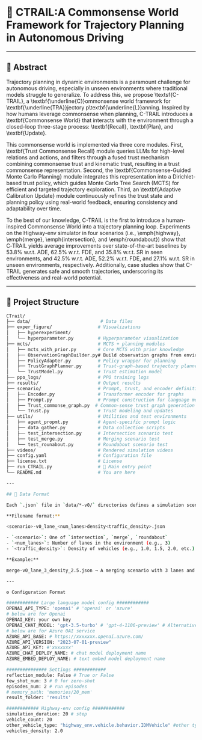# 🚗 CTRAIL:A  Commonsense World Framework for Trajectory Planning in Autonomous Driving


---

## 📌 Abstract

Trajectory planning in dynamic environments is a paramount challenge for autonomous driving, especially in unseen environments where traditional models struggle to generalize. To address this, we propose \textsf{C-TRAIL}, a \textbf{\underline{C}}ommonsense world framework for \textbf{\underline{TRA}}jectory p\textbf{\underline{L}}anning. Inspired by how humans leverage commonsense when planning, C-TRAIL introduces a \textbf{Commonsense World} that interacts with the environment through a closed-loop three-stage process: \textbf{Recall}, \textbf{Plan}, and \textbf{Update}.



This commonsense world is implemented via three core modules. First, \textbf{Trust Commonsense Recall} module queries LLMs for high-level relations and actions, and filters through a fused trust mechanism combining commonsense trust and kinematic trust, resulting in a trust commonsense representation. Second, the \textbf{Commonsense-Guided Monte Carlo Planning} module integrates this representation into a Dirichlet-based trust policy, which guides Monte Carlo Tree Search (MCTS) for efficient and targeted trajectory exploration. Third, an \textbf{Adaptive Calibration Update} module continuously refines the trust state and planning policy using real-world feedback, ensuring consistency and adaptability over time.

To the best of our knowledge, C-TRAIL is the first to introduce a human-inspired Commonsense World into a trajectory planning loop. Experiments on the Highway-env simulator in four scenarios (i.e., \emph{highway}, \emph{merge}, \emph{intersection}, and \emph{roundabout}) show that C‑TRAIL yields average improvements over state-of-the-art baselines by 53.8\% w.r.t. ADE, 62.5\% w.r.t. FDE, and 35.8\% w.r.t. SR in seen environments, and 42.5\% w.r.t. ADE, 52.2\% w.r.t. FDE, and 27.1\% w.r.t. SR in unseen environments, respectively. Additionally, case studies show that C-TRAIL generates safe and smooth trajectories, underscoring its effectiveness and real-world potential.

---

## 📂 Project Structure

```bash
CTrail/
├── data/                          # Data files
├── exper_figure/                 # Visualizations
│   ├── hyperexperiment/
│   └── hyperparameter.py         # Hyperparameter visualization
├── mcts/                         # MCTS + planning modules
│   ├── mcts_with_prior.py        # Core MCTS with prior knowledge
│   ├── ObservationGraphBuilder.py# Build observation graphs from environments
│   ├── PolicyAdapter.py          # Policy wrapper for planning
│   ├── TrustGraphPlanner.py      # Trust-graph-based trajectory planner
│   └── TrustModel.py             # Trust estimation model
├── ppo_logs/                     # PPO training logs
├── results/                      # Output results
├── scenario/                     # Prompt, trust, and encoder definitions
│   ├── Encoder.py                # Transformer encoder for graphs
│   ├── Prompt.py                 # Prompt construction for language models
│   ├── Trust_commonse_graph.py  # Common-sense trust graph generation
│   └── Trust.py                  # Trust modeling and updates
├── utils/                        # Utilities and test environments
│   ├── agent_propmt.py           # Agent-specific prompt logic
│   ├── data_gather.py            # Data collection scripts
│   ├── test_intersection.py      # Intersection scenario test
│   ├── test_merge.py             # Merging scenario test
│   └── test_rounabout.py         # Roundabout scenario test
├── videos/                       # Rendered simulation videos
├── config.yaml                   # Configuration file
├── license.txt                   # License
├── run_CTRAIL.py                 # 🚀 Main entry point
└── README.md                     # You are here

---

## 📄 Data Format 

Each `.json` file in `data/*-v0/` directories defines a simulation scenario with specific lane and traffic density settings.

**Filename format:**

<scenario>-v0_lane_<num_lanes>density<traffic_density>.json

- `<scenario>`: One of `intersection`, `merge`, `roundabout`
- `<num_lanes>`: Number of lanes in the environment (e.g., 3)
- `<traffic_density>`: Density of vehicles (e.g., 1.0, 1.5, 2.0, etc.)

**Example:**

merge-v0_lane_3_density_2.5.json → A merging scenario with 3 lanes and vehicle density of 2.5

---

⚙️ Configuration Format

############ Large language model config ############
OPENAI_API_TYPE: 'openai' # 'openai' or 'azure'
# below are for Openai
OPENAI_KEY: your own key
OPENAI_CHAT_MODEL: 'gpt-3.5-turbo' # 'gpt-4-1106-preview' # Alternative models: 'gpt-3.5-turbo-16k-0613' (note: performance may vary)
# below are for Azure OAI service
AZURE_API_BASE: # https://xxxxxxx.openai.azure.com/
AZURE_API_VERSION: "2023-07-01-preview"
AZURE_API_KEY: #'xxxxxxx'
AZURE_CHAT_DEPLOY_NAME: # chat model deployment name
AZURE_EMBED_DEPLOY_NAME: # text embed model deployment name  

############### Settings ############
reflection_module: False # True or False
few_shot_num: 3 # 0 for zero-shot
episodes_num: 2 # run episodes
# memory_path: 'memories/20_mem'
result_folder: 'results'

############ Highway-env config ############
simulation_duration: 20 # step
vehicle_count: 20
other_vehicle_type: "highway_env.vehicle.behavior.IDMVehicle" #other types are: "highway_env.vehicle.behavior.DefensiveVehicle" or "highway_env.vehicle.behavior.AggressiveVehicle"
vehicles_density: 2.0

